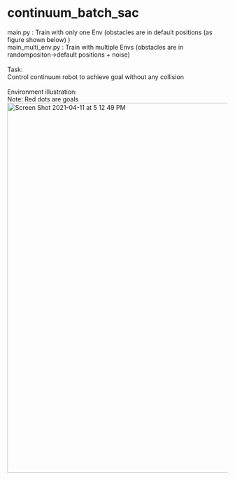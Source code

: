 # continuum_batch_sac
main.py : Train with only one Env (obstacles are in default positions (as figure shown below) ) <br />
main_multi_env.py : Train with multiple Envs (obstacles are in randompositon->default positions + noise) <br />
<br />
Task: <br />
Control continuum robot to achieve goal without any collision <br />
<br />
Environment illustration: <br />
Note: Red dots are goals<br />
<img width="846" alt="Screen Shot 2021-04-11 at 5 12 49 PM" src="https://user-images.githubusercontent.com/64893909/114298468-2abcb600-9ae9-11eb-9b90-bdb9f6d91474.png">


